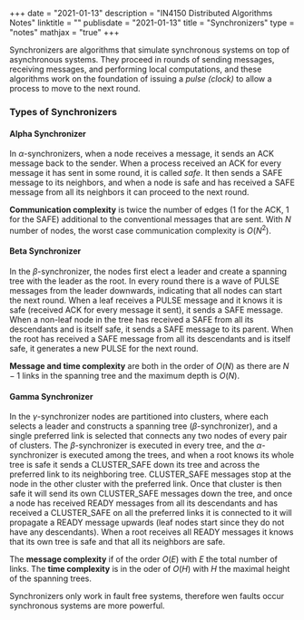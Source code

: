 +++
date = "2021-01-13"
description = "IN4150 Distributed Algorithms Notes"
linktitle = ""
publisdate = "2021-01-13"
title = "Synchronizers"
type = "notes"
mathjax = "true"
+++

Synchronizers are algorithms that simulate synchronous systems on top of asynchronous systems. They proceed in rounds of sending messages, receiving messages, and performing local computations, and these algorithms work on the foundation of issuing a _pulse (clock)_ to allow a process to move to the next round.

### Types of Synchronizers

#### Alpha Synchronizer

In $\alpha$-synchronizers, when a node receives a message, it sends an ACK message back to the sender. When a process received an ACK for every message it has sent in some round, it is called _safe_. It then sends a SAFE message to its neighbors, and when a node is safe and has received a SAFE message from all its neighbors it can proceed to the next round.

**Communication complexity** is twice the number of edges (1 for the ACK, 1 for the SAFE) additional to the conventional messages that are sent.
With $N$ number of nodes, the worst case communication complexity is $O(N^2)$.

#### Beta Synchronizer

In the $\beta$-synchronizer, the nodes first elect a leader and create a spanning tree with the leader as the root. In every round there is a wave of PULSE messages from the leader downwards, indicating that all nodes can start the next round. When a leaf receives a PULSE message and it knows it is safe (received ACK for every message it sent), it sends a SAFE message. When a non-leaf node in the tree has received a SAFE from all its descendants and is itself safe, it sends a SAFE message to its parent. When the root has received a SAFE message from all its descendants and is itself safe, it generates a new PULSE for the next round.

**Message and time complexity** are both in the order of $O(N)$ as there are $N-1$ links in the spanning tree and the maximum depth is $O(N)$.

#### Gamma Synchronizer

In the $\gamma$-synchronizer nodes are partitioned into clusters, where each selects a leader and constructs a spanning tree ($\beta$-synchronizer), and a single preferred link is selected that connects any two nodes of every pair of clusters. The $\beta$-synchronizer is executed in every tree, and the $\alpha$-synchronizer is executed among the trees, and when a root knows its whole tree is safe it sends a CLUSTER\_SAFE down its tree and across the preferred link to its neighboring tree. CLUSTER\_SAFE messages stop at the node in the other cluster with the preferred link. Once that cluster
is then safe it will send its own CLUSTER\_SAFE messages down the tree, and once a node has received READY messages from all its
descendants and has received a CLUSTER\_SAFE on all the preferred links it is connected to it will propagate a READY message
 upwards (leaf nodes start since they do not have any descendants). When a root receives all READY messages it knows that its
 own tree is safe and that all its neighbors are safe.

The **message complexity** if of the order $O(E)$ with $E$ the total number of links. The **time complexity** is in the oder of $O(H)$ with $H$ the maximal height of the spanning trees.

Synchronizers only work in fault free systems, therefore wen faults occur synchronous systems are more powerful.
